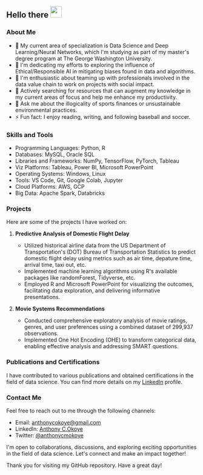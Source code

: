 <h2>
  Hello there
  <img src="https://media.giphy.com/media/hvRJCLFzcasrR4ia7z/giphy.gif" width="30px"/>
</h2>

### About Me

- 🔭 My current area of specialization is Data Science and Deep Learning/Neural Networks, which I'm studying as part of my master's degree program at The George Washington University.
- 🌱 I'm dedicating my efforts to exploring the influence of Ethical/Responsible AI in mitigating biases found in data and algorithms.
- 👯 I'm enthusiastic about teaming up with professionals involved in the data value chain to work on projects with social impact.
- 🤔 Actively searching for resources that can augment my knowledge in my current areas of focus and help me enhance my productivity.
- 💬 Ask me about the illogicality of sports finances or unsustainable environmental practices.
- ⚡ Fun fact: I enjoy reading, writing, and following baseball and soccer.


### Skills and Tools

- Programming Languages: Python, R
- Databases: MySQL, Oracle SQL
- Libraries and Frameworks: NumPy, TensorFlow, PyTorch, Tableau
- Viz Platforms: Tableau, Power BI, Microsoft PowerPoint
- Operating Systems: Windows, Linux
- Tools: VS Code, Git, Google Colab, Jupyter
- Cloud Platforms: AWS, GCP
- Big Data: Apache Spark, Databricks


### Projects

Here are some of the projects I have worked on:

1. **Predictive Analysis of Domestic Flight Delay**
   - Utilized historical airline data from the US Department of Transportation's (DOT) Bureau of Transportation Statistics to predict domestic flight delay using metrics such as air time, depature time, arrival time, taxi out, etc.
   - Implemented machine learning algorithms using R's available packages like randomForest, Tidyverse, etc.
   - Employed R and Microsoft PowerPoint for visualizing the outcomes, facilitating data exploration, and delivering informative presentations.

2. **Movie Systems Recommendations**
   - Conducted comprehensive exploratory analysis of movie ratings, genres, and user preferences using a combined dataset of 299,937 observations.
   - Implemented One Hot Encoding (OHE) to transform categorical data, enabling effective analysis and addressing SMART questions.


### Publications and Certifications

I have contributed to various publications and obtained certifications in the field of data science. You can find more details on my [LinkedIn](https://www.linkedin.com/in/anthonycokoye/) profile.


### Contact Me

Feel free to reach out to me through the following channels:

- Email: [anthonycokoye@gmail.com](mailto:anthonycokoye@gmail.com)
- LinkedIn: [Anthony C.Okoye](https://www.linkedin.com/in/anthonycokoye/)
- Twitter: [@anthonycmokoye](https://twitter.com/anthonycmokoye)

I'm open to collaborations, discussions, and exploring exciting opportunities in the field of data science. Let's connect and make an impact together!

Thank you for visiting my GitHub repository. Have a great day!

